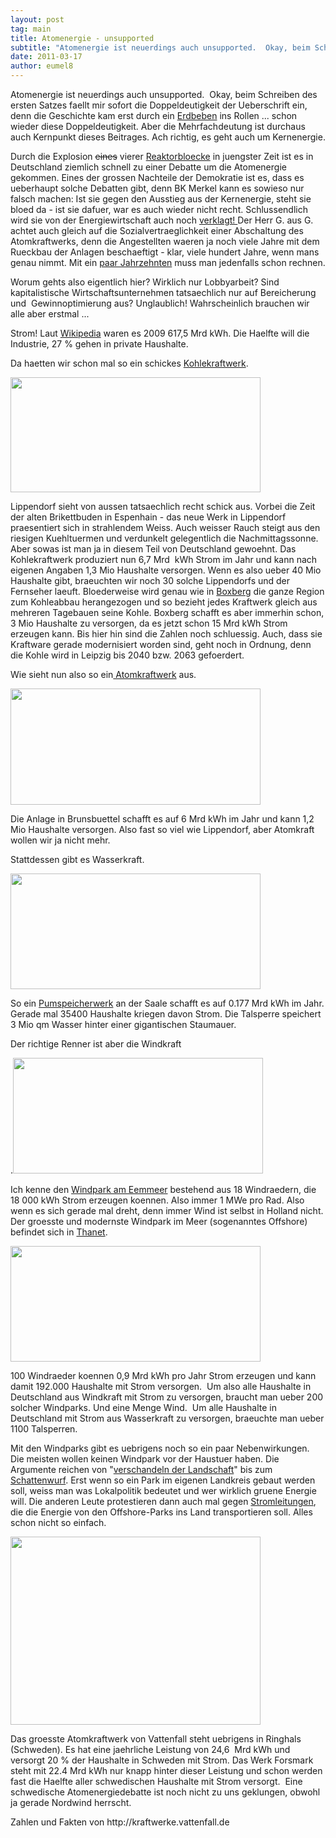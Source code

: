 ```yaml
---
layout: post
tag: main
title: Atomenergie - unsupported
subtitle: "Atomenergie ist neuerdings auch unsupported.  Okay, beim Schreiben des ersten Satzes faellt mir sofort die Doppeldeutigkeit der Ueberschrift ein, denn die Geschichte kam erst durch ein Erdbeben ins Rollen ... schon wieder diese Doppeldeutigkeit. Aber&hellip;"
date: 2011-03-17
author: eumel8
---
```


<p>Atomenergie ist neuerdings auch unsupported.  Okay, beim Schreiben des ersten Satzes faellt mir sofort die Doppeldeutigkeit der Ueberschrift ein, denn die Geschichte kam erst durch ein <a href="http://de.wikipedia.org/wiki/T%C5%8Dhoku-Erdbeben_2011" target="_blank">Erdbeben</a> ins Rollen ... schon wieder diese Doppeldeutigkeit. Aber die Mehrfachdeutung ist durchaus auch Kernpunkt dieses Beitrages. Ach richtig, es geht auch um Kernenergie.</p>
<p>Durch die Explosion <span style="text-decoration: line-through;">eines</span> vierer <a href="http://de.wikipedia.org/wiki/Kernkraftwerk_Fukushima_I" target="_blank">Reaktorbloecke</a> in juengster Zeit ist es in Deutschland ziemlich schnell zu einer Debatte um die Atomenergie gekommen. Eines der grossen Nachteile der Demokratie ist es, dass es ueberhaupt solche Debatten gibt, denn BK Merkel kann es sowieso nur falsch machen: Ist sie gegen den Ausstieg aus der Kernenergie, steht sie bloed da - ist sie dafuer, war es auch wieder nicht recht. Schlussendlich wird sie von der Energiewirtschaft auch noch <a href="http://www.stern.de/politik/deutschland/akw-moratorium-atomkonzerne-pruefen-klage-gegen-abschaltungen-1664611.html" target="_blank">verklagt! </a>Der Herr G. aus G. achtet auch gleich auf die Sozialvertraeglichkeit einer Abschaltung des Atomkraftwerks, denn die Angestellten waeren ja noch viele Jahre mit dem Rueckbau der Anlagen beschaeftigt - klar, viele hundert Jahre, wenn mans genau nimmt. Mit ein <a href="http://www.br-online.de/wissen/umwelt/atomkraftwerk-akw-kernkraft-ID1300272557305.xml" target="_blank">paar Jahrzehnten</a> muss man jedenfalls schon rechnen.</p>
<p>Worum gehts also eigentlich hier? Wirklich nur Lobbyarbeit? Sind kapitalistische Wirtschaftsunternehmen tatsaechlich nur auf Bereicherung und  Gewinnoptimierung aus? Unglaublich! Wahrscheinlich brauchen wir alle aber erstmal ...</p>
<p>Strom! Laut <a href="http://de.wikipedia.org/wiki/Strombedarf#Deutschland" target="_blank">Wikipedia</a> waren es 2009 617,5 Mrd kWh. Die Haelfte will die Industrie, 27 % gehen in private Haushalte.</p>
<p>Da haetten wir schon mal so ein schickes <a href="http://kraftwerke.vattenfall.de/powerplant/lippendorf" target="_blank">Kohlekraftwerk</a>.</p>
<p><img src="http://kraftwerke.vattenfall.de/sites/default/files/imagecache/large/sites/default/files/Lippendorf_CHP.jpg" alt="" width="400" height="184" /></p>
<p>Lippendorf sieht von aussen tatsaechlich recht schick aus. Vorbei die Zeit der alten Brikettbuden in Espenhain - das neue Werk in Lippendorf praesentiert sich in strahlendem Weiss. Auch weisser Rauch steigt aus den riesigen Kuehltuermen und verdunkelt gelegentlich die Nachmittagssonne. Aber sowas ist man ja in diesem Teil von Deutschland gewoehnt. Das Kohlekraftwerk produziert nun 6,7 Mrd  kWh Strom im Jahr und kann nach eigenen Angaben 1,3 Mio Haushalte versorgen. Wenn es also ueber 40 Mio Haushalte gibt, braeuchten wir noch 30 solche Lippendorfs und der Fernseher laeuft. Bloederweise wird genau wie in <a href="http://kraftwerke.vattenfall.de/powerplant/boxberg" target="_blank">Boxberg</a> die ganze Region zum Kohleabbau herangezogen und so bezieht jedes Kraftwerk gleich aus mehreren Tagebauen seine Kohle. Boxberg schafft es aber immerhin schon, 3 Mio Haushalte zu versorgen, da es jetzt schon 15 Mrd kWh Strom erzeugen kann. Bis hier hin sind die Zahlen noch schluessig. Auch, dass sie Kraftware gerade modernisiert worden sind, geht noch in Ordnung, denn die Kohle wird in Leipzig bis 2040 bzw. 2063 gefoerdert.</p>
<p>Wie sieht nun also so ein<a href="http://kraftwerke.vattenfall.de/powerplant/brunsbuettel" target="_blank"> Atomkraftwerk</a> aus.</p>
<p><img src="http://kraftwerke.vattenfall.de/sites/default/files/imagecache/large/sites/default/files/BrunsbAttel_nuclear_power_plant.jpg" alt="" width="400" height="186" /></p>
<p>Die Anlage in Brunsbuettel schafft es auf 6 Mrd kWh im Jahr und kann 1,2  Mio Haushalte versorgen. Also fast so viel wie Lippendorf, aber Atomkraft wollen wir ja nicht mehr.</p>
<p>Stattdessen gibt es Wasserkraft.</p>
<p><img src="http://kraftwerke.vattenfall.de/sites/default/files/imagecache/large/sites/default/files/Hohenwarte_II_22.jpg" alt="" width="400" height="185" /></p>
<p>So ein <a href="http://kraftwerke.vattenfall.de/powerplant/hohenwarte-ii" target="_blank">Pumspeicherwerk</a> an der Saale schafft es auf 0.177 Mrd kWh im Jahr. Gerade mal 35400 Haushalte kriegen davon Strom. Die Talsperre speichert 3 Mio qm Wasser hinter einer gigantischen Staumauer.</p>
<p>Der richtige Renner ist aber die Windkraft</p>
<p>.<img src="http://kraftwerke.vattenfall.de/sites/default/files/imagecache/large/sites/default/files/Eemmeerdijk_2.jpg" alt="" width="400" height="185" /></p>
<p>Ich kenne den <a href="http://kraftwerke.vattenfall.de/powerplant/eemmeerdijk" target="_blank">Windpark am Eemmeer</a> bestehend aus 18 Windraedern, die 18 000 kWh Strom erzeugen koennen. Also immer 1 MWe pro Rad. Also wenn es sich gerade mal dreht, denn immer Wind ist selbst in Holland nicht. Der groesste und modernste Windpark im Meer (sogenanntes Offshore) befindet sich in <a href="http://kraftwerke.vattenfall.de/powerplant/thanet" target="_blank">Thanet</a>.</p>
<p><img src="http://kraftwerke.vattenfall.de/sites/default/files/imagecache/large/sites/default/files/Thanet.jpg" alt="" width="400" height="185" /></p>
<p>100 Windraeder koennen 0,9 Mrd kWh pro Jahr Strom erzeugen und kann damit 192.000 Haushalte mit Strom versorgen.  Um also alle Haushalte in Deutschland aus Windkraft mit Strom zu versorgen, braucht man ueber 200 solcher Windparks. Und eine Menge Wind.  Um alle Haushalte in Deutschland mit Strom aus Wasserkraft zu versorgen, braeuchte man ueber 1100 Talsperren.</p>
<p>Mit den Windparks gibt es uebrigens noch so ein paar Nebenwirkungen. Die meisten wollen keinen Windpark vor der Haustuer haben. Die Argumente reichen von "<a href="http://www.naturpark-statt-windpark.de/" target="_blank">verschandeln der Landschaft</a>" bis zum <a href="http://de.wikipedia.org/wiki/Schattenwurf_von_Windenergieanlagen" target="_blank">Schattenwurf</a>. Erst wenn so ein Park im eigenen Landkreis gebaut werden soll, weiss man was Lokalpolitik bedeutet und wer wirklich gruene Energie will. Die anderen Leute protestieren dann auch mal gegen <a href="http://www.paz-online.de/Peiner-Land/Lokalnachrichten/Lahstedt/Flammender-Protest-gegen-Stromleitung" target="_blank">Stromleitungen</a>, die die Energie von den Offshore-Parks ins Land transportieren soll. Alles schon nicht so einfach.</p>
<p><img src="http://www.forum-netzintegration.de/uploads/pics/Krefeld6_DUH_Schrader_02052009.JPG" alt="" width="400" height="301" /></p>
<p>Das groesste Atomkraftwerk von Vattenfall steht uebrigens in Ringhals (Schweden). Es hat eine jaehrliche Leistung von 24,6  Mrd kWh und versorgt 20 % der Haushalte in Schweden mit Strom. Das Werk Forsmark steht mit 22.4 Mrd kWh nur knapp hinter dieser Leistung und schon werden fast die Haelfte aller schwedischen Haushalte mit Strom versorgt.  Eine schwedische Atomenergiedebatte ist noch nicht zu uns geklungen, obwohl ja gerade Nordwind herrscht.</p>
<p>Zahlen und Fakten von http://kraftwerke.vattenfall.de</p>
